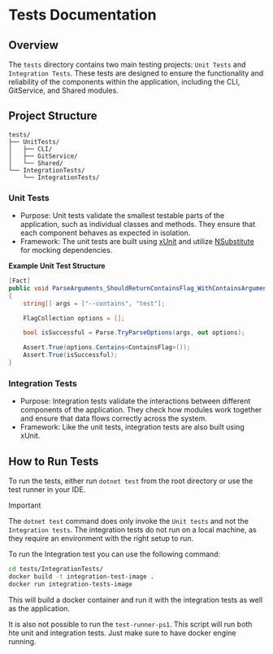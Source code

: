 # Tests Documentation

## Overview
The `tests` directory contains two main testing projects: `Unit Tests` and `Integration Tests`. These tests are designed to ensure the functionality and reliability of the components within the application, including the CLI, GitService, and Shared modules.

## Project Structure
```plaintext
tests/
├── UnitTests/
│   ├── CLI/
│   ├── GitService/
│   └── Shared/
└── IntegrationTests/
    └── IntegrationTests/
```

### Unit Tests
- Purpose: Unit tests validate the smallest testable parts of the application, such as individual classes and methods. They ensure that each component behaves as expected in isolation.
- Framework: The unit tests are built using [xUnit](https://xunit.net/) and utilize [NSubstitute](https://nsubstitute.github.io/) for mocking dependencies.

**Example Unit Test Structure**
```csharp
[Fact]
public void ParseArguments_ShouldReturnContainsFlag_WithContainsArgument()
{
    string[] args = ["--contains", "test"];

    FlagCollection options = [];

    bool isSuccessful = Parse.TryParseOptions(args, out options);

    Assert.True(options.Contains<ContainsFlag>());
    Assert.True(isSuccessful);
}
```

### Integration Tests
- Purpose: Integration tests validate the interactions between different components of the application. They check how modules work together and ensure that data flows correctly across the system.
- Framework: Like the unit tests, integration tests are also built using xUnit.

## How to Run Tests
To run the tests, either run `dotnet test` from the root directory or use the test runner in your IDE.
> [!Important]
> The `dotnet test` command does only invoke the `Unit tests` and not the `Integration tests`.
> The integration tests do not run on a local machine, as they require an environment with the right setup to run.

To run the Integration test you can use the following command:
```bash
cd tests/IntegrationTests/
docker build -t integration-test-image .
docker run integration-tests-image
```

This will build a docker container and run it with the integration tests as well as the application.

It is also not possible to run the `test-runner-ps1`. This script will run both hte unit and integration tests. Just make sure to have docker engine running.